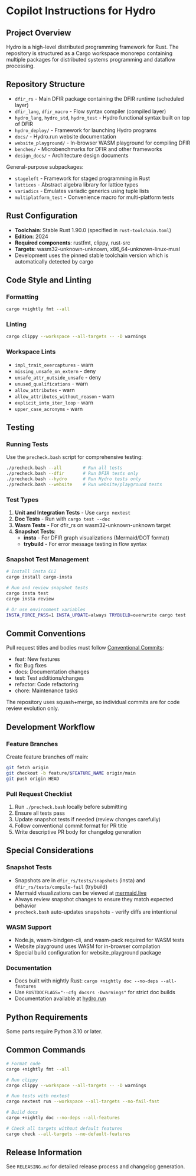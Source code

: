 # Copilot Instructions for Hydro

## Project Overview

Hydro is a high-level distributed programming framework for Rust. The repository is structured as a Cargo workspace monorepo containing multiple packages for distributed systems programming and dataflow processing.

## Repository Structure

- `dfir_rs` - Main DFIR package containing the DFIR runtime (scheduled layer)
- `dfir_lang`, `dfir_macro` - Flow syntax compiler (compiled layer)
- `hydro_lang`, `hydro_std`, `hydro_test` - Hydro functional syntax built on top of DFIR
- `hydro_deploy/` - Framework for launching Hydro programs
- `docs/` - Hydro.run website documentation
- `website_playground/` - In-browser WASM playground for compiling DFIR
- `benches/` - Microbenchmarks for DFIR and other frameworks
- `design_docs/` - Architecture design documents

General-purpose subpackages:
- `stageleft` - Framework for staged programming in Rust
- `lattices` - Abstract algebra library for lattice types
- `variadics` - Emulates variadic generics using tuple lists
- `multiplatform_test` - Convenience macro for multi-platform tests

## Rust Configuration

- **Toolchain**: Stable Rust 1.90.0 (specified in `rust-toolchain.toml`)
- **Edition**: 2024
- **Required components**: rustfmt, clippy, rust-src
- **Targets**: wasm32-unknown-unknown, x86_64-unknown-linux-musl
- Development uses the pinned stable toolchain version which is automatically detected by cargo

## Code Style and Linting

### Formatting
```bash
cargo +nightly fmt --all
```

### Linting
```bash
cargo clippy --workspace --all-targets -- -D warnings
```

### Workspace Lints
- `impl_trait_overcaptures` - warn
- `missing_unsafe_on_extern` - deny
- `unsafe_attr_outside_unsafe` - deny
- `unused_qualifications` - warn
- `allow_attributes` - warn
- `allow_attributes_without_reason` - warn
- `explicit_into_iter_loop` - warn
- `upper_case_acronyms` - warn

## Testing

### Running Tests
Use the `precheck.bash` script for comprehensive testing:
```bash
./precheck.bash --all        # Run all tests
./precheck.bash --dfir       # Run DFIR tests only
./precheck.bash --hydro      # Run Hydro tests only
./precheck.bash --website    # Run website/playground tests
```

### Test Types

1. **Unit and Integration Tests** - Use `cargo nextest`
2. **Doc Tests** - Run with `cargo test --doc`
3. **Wasm Tests** - For dfir_rs on wasm32-unknown-unknown target
4. **Snapshot Tests**:
   - **insta** - For DFIR graph visualizations (Mermaid/DOT format)
   - **trybuild** - For error message testing in flow syntax

### Snapshot Test Management
```bash
# Install insta CLI
cargo install cargo-insta

# Run and review snapshot tests
cargo insta test
cargo insta review

# Or use environment variables
INSTA_FORCE_PASS=1 INSTA_UPDATE=always TRYBUILD=overwrite cargo test
```

## Commit Conventions

Pull request titles and bodies must follow [Conventional Commits](https://www.conventionalcommits.org/):
- feat: New features
- fix: Bug fixes
- docs: Documentation changes
- test: Test additions/changes
- refactor: Code refactoring
- chore: Maintenance tasks

The repository uses squash+merge, so individual commits are for code review evolution only.

## Development Workflow

### Feature Branches
Create feature branches off main:
```bash
git fetch origin
git checkout -b feature/$FEATURE_NAME origin/main
git push origin HEAD
```

### Pull Request Checklist
1. Run `./precheck.bash` locally before submitting
2. Ensure all tests pass
3. Update snapshot tests if needed (review changes carefully)
4. Follow conventional commit format for PR title
5. Write descriptive PR body for changelog generation

## Special Considerations

### Snapshot Tests
- Snapshots are in `dfir_rs/tests/snapshots` (insta) and `dfir_rs/tests/compile-fail` (trybuild)
- Mermaid visualizations can be viewed at [mermaid.live](https://mermaid.live/)
- Always review snapshot changes to ensure they match expected behavior
- `precheck.bash` auto-updates snapshots - verify diffs are intentional

### WASM Support
- Node.js, wasm-bindgen-cli, and wasm-pack required for WASM tests
- Website playground uses WASM for in-browser compilation
- Special build configuration for website_playground package

### Documentation
- Docs built with nightly Rust: `cargo +nightly doc --no-deps --all-features`
- Use `RUSTDOCFLAGS="--cfg docsrs -Dwarnings"` for strict doc builds
- Documentation available at [hydro.run](https://hydro.run/)

## Python Requirements
Some parts require Python 3.10 or later.

## Common Commands

```bash
# Format code
cargo +nightly fmt --all

# Run clippy
cargo clippy --workspace --all-targets -- -D warnings

# Run tests with nextest
cargo nextest run --workspace --all-targets --no-fail-fast

# Build docs
cargo +nightly doc --no-deps --all-features

# Check all targets without default features
cargo check --all-targets --no-default-features
```

## Release Information
See `RELEASING.md` for detailed release process and changelog generation.
